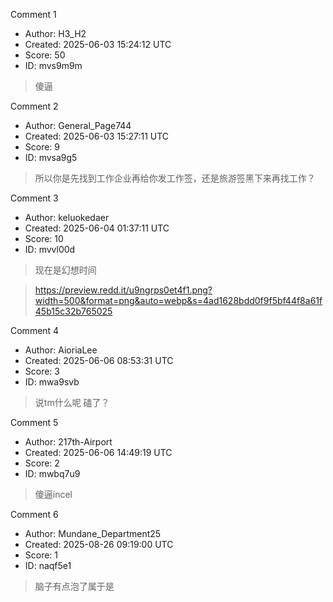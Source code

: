 Comment 1

- Author: H3_H2
- Created: 2025-06-03 15:24:12 UTC
- Score: 50
- ID: mvs9m9m

> 傻逼

Comment 2

- Author: General_Page744
- Created: 2025-06-03 15:27:11 UTC
- Score: 9
- ID: mvsa9g5

> 所以你是先找到工作企业再给你发工作签，还是旅游签黑下来再找工作？

Comment 3

- Author: keluokedaer
- Created: 2025-06-04 01:37:11 UTC
- Score: 10
- ID: mvvl00d

> 现在是幻想时间

> https://preview.redd.it/u9ngrps0et4f1.png?width=500&format=png&auto=webp&s=4ad1628bdd0f9f5bf44f8a61f45b15c32b765025

Comment 4

- Author: AioriaLee
- Created: 2025-06-06 08:53:31 UTC
- Score: 3
- ID: mwa9svb

> 说tm什么呢 磕了？

Comment 5

- Author: 217th-Airport
- Created: 2025-06-06 14:49:19 UTC
- Score: 2
- ID: mwbq7u9

> 傻逼incel

Comment 6

- Author: Mundane_Department25
- Created: 2025-08-26 09:19:00 UTC
- Score: 1
- ID: naqf5e1

> 脑子有点泡了属于是
